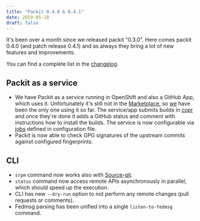 ```yaml
---
title: "Packit 0.4.0 & 0.4.1"
date: 2019-05-18
draft: false
---
```


It's been over a month since we released packit "0.3.0". Here comes packit 0.4.0 (and patch release 0.4.1) and as always they bring a lot of new features and improvements.

You can find a complete list in the
[changelog](https://github.com/packit-service/packit/blob/master/CHANGELOG.md#040).

<!--more-->

## Packit as a service

* We have Packit as a service running in OpenShift and also a GitHub App, which uses it. Unfortunately it's still not in the [Marketplace](https://github.com/marketplace), so [we](https://github.com/packit-service) have been the only one using it so far. The service/app submits builds in [copr](https://copr.fedorainfracloud.org/coprs/packit/) and once they're done it adds a GitHub status and comment with instructions how to install the builds. The service is now configurable via [jobs](https://github.com/packit-service/packit/blob/master/docs/configuration.md#packit-service-jobs) defined in configuration file.
* Packit is now able to check GPG signatures of the upstream commits against configured fingerprints.

## CLI
* `srpm` command now works also with [Source-git](https://packit.dev/source-git/).
* `status` command now access remote APIs asynchronously in parallel, which should speed up the execution.
* CLI has new `--dry-run` option to not perform any remote changes (pull requests or comments).
* Fedmsg parsing has been unified into a single `listen-to-fedmsg` command.

